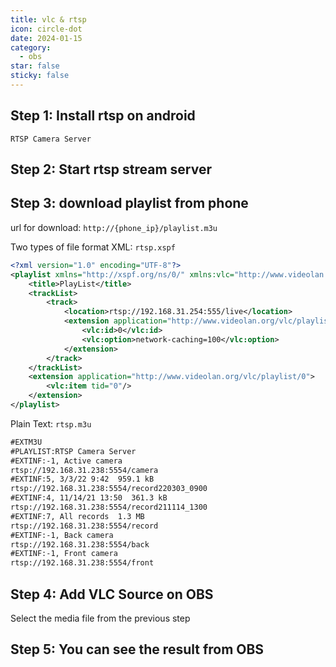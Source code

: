 ```yaml
---
title: vlc & rtsp
icon: circle-dot
date: 2024-01-15
category:
  - obs
star: false
sticky: false
---
```


## Step 1: Install rtsp on android
`RTSP Camera Server`

## Step 2: Start rtsp stream server

## Step 3: download playlist from phone
url for download: `http://{phone_ip}/playlist.m3u`

Two types of file format
XML: `rtsp.xspf`
``` xml
<?xml version="1.0" encoding="UTF-8"?>
<playlist xmlns="http://xspf.org/ns/0/" xmlns:vlc="http://www.videolan.org/vlc/playlist/ns/0/" version="1">
	<title>PlayList</title>
	<trackList>
		<track>
			<location>rtsp://192.168.31.254:555/live</location>
			<extension application="http://www.videolan.org/vlc/playlist/0">
				<vlc:id>0</vlc:id>
				<vlc:option>network-caching=100</vlc:option>
			</extension>
		</track>
	</trackList>
	<extension application="http://www.videolan.org/vlc/playlist/0">
		<vlc:item tid="0"/>
	</extension>
</playlist>
```

Plain Text: `rtsp.m3u`
``` txt
#EXTM3U
#PLAYLIST:RTSP Camera Server
#EXTINF:-1, Active camera
rtsp://192.168.31.238:5554/camera
#EXTINF:5, 3/3/22 9:42  959.1 kB
rtsp://192.168.31.238:5554/record220303_0900
#EXTINF:4, 11/14/21 13:50  361.3 kB
rtsp://192.168.31.238:5554/record211114_1300
#EXTINF:7, All records  1.3 MB
rtsp://192.168.31.238:5554/record
#EXTINF:-1, Back camera
rtsp://192.168.31.238:5554/back
#EXTINF:-1, Front camera
rtsp://192.168.31.238:5554/front
```

## Step 4: Add VLC Source on OBS
Select the media file from the previous step

## Step 5: You can see the result from OBS